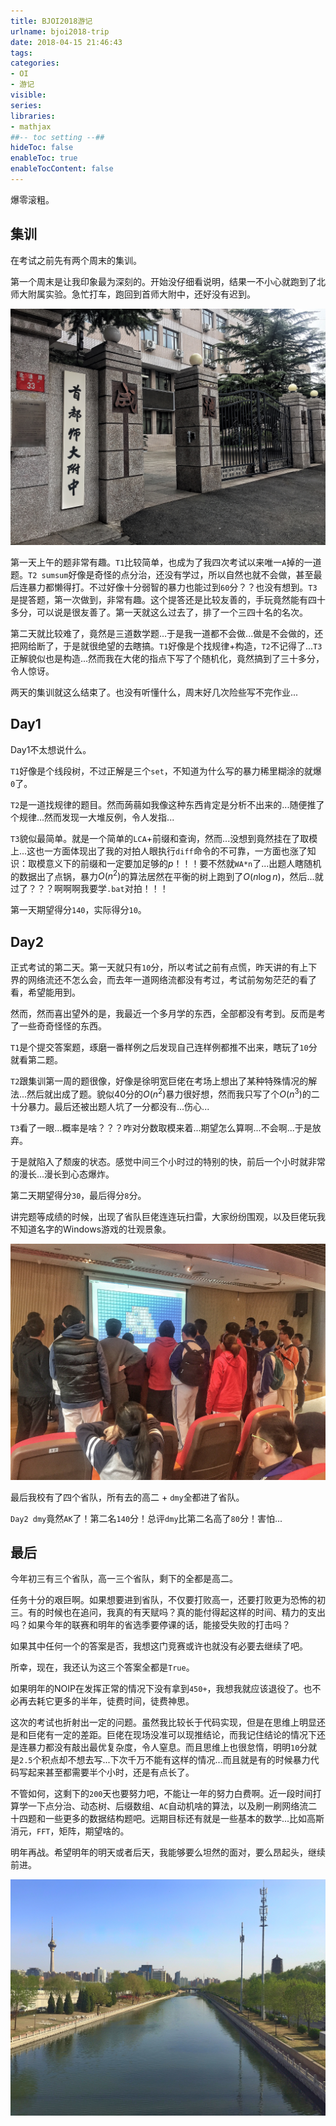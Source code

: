 ```yaml
---
title: BJOI2018游记
urlname: bjoi2018-trip
date: 2018-04-15 21:46:43
tags:
categories: 
- OI
- 游记
visible:
series:
libraries:
- mathjax 
##-- toc setting --##
hideToc: false
enableToc: true
enableTocContent: false
---
```



爆零滚粗。

<!--more-->

## 集训

在考试之前先有两个周末的集训。

第一个周末是让我印象最为深刻的。开始没仔细看说明，结果一不小心就跑到了北师大附属实验。急忙打车，跑回到首师大附中，还好没有迟到。

![](1.jpg)

第一天上午的题非常有趣。`T1`比较简单，也成为了我四次考试以来唯一`A`掉的一道题。`T2 sumsum`好像是奇怪的点分治，还没有学过，所以自然也就不会做，甚至最后连暴力都懒得打。不过好像十分弱智的暴力也能过到`60`分？？也没有想到。`T3`是提答题，第一次做到，非常有趣。这个提答还是比较友善的，手玩竟然能有四十多分，可以说是很友善了。第一天就这么过去了，排了一个三四十名的名次。

第二天就比较难了，竟然是三道数学题...于是我一道都不会做...做是不会做的，还把网给断了，于是就很绝望的去瞎搞。`T1`好像是个找规律+构造，`T2`不记得了...`T3`正解貌似也是构造...然而我在大佬的指点下写了个随机化，竟然搞到了三十多分，令人惊讶。

两天的集训就这么结束了。也没有听懂什么，周末好几次险些写不完作业... 
<!-- 倒是又见到了冬令营的时候坐在我前面的妹子，这次知道她是哪个学校的叫什么了，嘿嘿。 -->

## Day1

Day1不太想说什么。

`T1`好像是个线段树，不过正解是三个`set`，不知道为什么写的暴力稀里糊涂的就爆`0`了。

`T2`是一道找规律的题目。然而蒟蒻如我像这种东西肯定是分析不出来的...随便推了个规律...然而发现一大堆反例，令人发指...

`T3`貌似最简单。就是一个简单的`LCA`+前缀和查询，然而...没想到竟然挂在了取模上...这也一方面体现出了我的对拍人眼执行`diff`命令的不可靠，一方面也涨了知识：取模意义下的前缀和一定要加足够的$p$！！！要不然就`WA*n`了...出题人瞎随机的数据出了点锅，暴力$O(n^2)$的算法居然在平衡的树上跑到了$O(n \log{n})$，然后...就过了？？？啊啊啊我要学`.bat`对拍！！！

第一天期望得分`140`，实际得分`10`。

## Day2

正式考试的第二天。第一天就只有`10`分，所以考试之前有点慌，昨天讲的有上下界的网络流还不怎么会，而去年一道网络流都没有考过，考试前匆匆茫茫的看了看，希望能用到。

然而，然而喜出望外的是，我最近一个多月学的东西，全部都没有考到。反而是考了一些奇奇怪怪的东西。

`T1`是个提交答案题，琢磨一番样例之后发现自己连样例都推不出来，瞎玩了`10`分就看第二题。

`T2`跟集训第一周的题很像，好像是徐明宽巨佬在考场上想出了某种特殊情况的解法...然后就出成了题。貌似40分的$O(n^2)$暴力很好想，然而我只写了个$O(n^3)$的二十分暴力。最后还被出题人坑了一分都没有...伤心...

`T3`看了一眼...概率是啥？？？咋对分数取模来着...期望怎么算啊...不会啊...于是放弃。

于是就陷入了颓废的状态。感觉中间三个小时过的特别的快，前后一个小时就非常的漫长...漫长到心态爆炸。

第二天期望得分`30`，最后得分`8`分。

讲完题等成绩的时候，出现了省队巨佬连连玩扫雷，大家纷纷围观，以及巨佬玩我不知道名字的Windows游戏的壮观景象。

![](3.jpg)


最后我校有了四个省队，所有去的高二 + `dmy`全都进了省队。

`Day2 dmy`竟然`AK`了！第二名`140`分！总评`dmy`比第二名高了`80`分！害怕...

## 最后

今年初三有三个省队，高一三个省队，剩下的全都是高二。

任务十分的艰巨啊。如果想要进到省队，不仅要打败高一，还要打败更为恐怖的初三。有的时候也在追问，我真的有天赋吗？真的能付得起这样的时间、精力的支出吗？如果今年的联赛和明年的省选季要停课的话，能接受失败的打击吗？

如果其中任何一个的答案是否，我想这门竞赛或许也就没有必要去继续了吧。

所幸，现在，我还认为这三个答案全都是`True`。

如果明年的NOIP在发挥正常的情况下没有拿到`450+`，我想我就应该退役了。也不必再去耗它更多的半年，徒费时间，徒费神思。

这次的考试也折射出一定的问题。虽然我比较长于代码实现，但是在思维上明显还是和巨佬有一定的差距。巨佬在现场没准可以现推结论，而我记住结论的情况下还是连暴力都没有敲出最优复杂度，令人窒息。而且思维上也很怠惰，明明`10`分就是`2.5`个积点却不想去写...下次千万不能有这样的情况...而且就是有的时候暴力代码写起来甚至都需要半个小时，还是有点长了。

不管如何，这剩下的`200`天也要努力吧，不能让一年的努力白费啊。近一段时间打算学一下点分治、动态树、后缀数组、`AC`自动机啥的算法，以及刷一刷网络流二十四题和一些更多的数据结构题吧。远期目标还有就是一些基本的数学...比如高斯消元，`FFT`，矩阵，期望啥的。

明年再战。希望明年的明天或者后天，我能够要么坦然的面对，要么昂起头，继续前进。

![](4.jpg)


